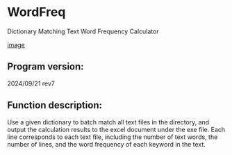 # WordFreq
Dictionary Matching Text Word Frequency Calculator

[image](https://github.com/user-attachments/assets/09dbaa36-86cf-4634-b5b5-4e251b7f7c40)

## Program version: 
2024/09/21 rev7

## Function description: 
Use a given dictionary to batch match all text files in the directory, and output the calculation results to the excel document under the exe file. Each line corresponds to each text file, including the number of text words, the number of lines, and the word frequency of each keyword in the text.
